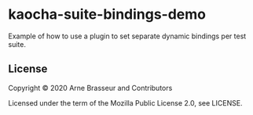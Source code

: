 # kaocha-suite-bindings-demo

Example of how to use a plugin to set separate dynamic bindings per test suite.

## License

Copyright &copy; 2020 Arne Brasseur and Contributors

Licensed under the term of the Mozilla Public License 2.0, see LICENSE.
